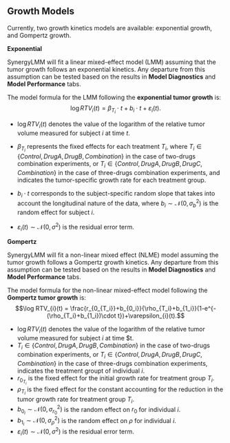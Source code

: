 ## Growth Models

Currently, two growth kinetics models are available: exponential growth, and Gompertz growth.

**Exponential**

SynergyLMM will fit a linear mixed-effect model (LMM) assuming that the tumor growth follows an exponential kinetics. Any departure from this assumption can be tested based on the results in **Model Diagnostics** and **Model Performance** tabs.

The model formula for the LMM following the **exponential tumor growth** is:
$$\log RTV_{i}(t) = \beta_{T_i} \cdot t + b_i \cdot t + \varepsilon_{i} (t).$$
 
- $\log RTV_{i}(t)$ denotes the value of the logarithm of the relative tumor volume measured for subject $i$ at time $t$. 
- $\beta_{T_i}$ represents the fixed effects for each  treatment $T_i$, where $T_i \in \{Control, DrugA, DrugB, Combination\}$ in the case of two-drugs combination experiments, or $T_i \in \{Control, DrugA, DrugB, DrugC, Combination\}$ in the case of three-drugs combination experiments, and indicates the tumor-specific growth rate for each treatment group. 

- $b_i \cdot t$ corresponds to the subject-specific random slope that takes into account the longitudinal nature of the data, where $b_i \sim \mathcal{N}(0,\sigma^2_b)$ is the random effect for subject $i$.

- $\varepsilon_{i}(t) \sim \mathcal{N}(0,\sigma^2)$ is the residual error term.

**Gompertz**

SynergyLMM will fit a non-linear mixed effect (NLME) model assuming the tumor growth follows a Gompertz growth kinetics. Any departure from this assumption can be tested based on the results in **Model Diagnostics** and **Model Performance** tabs.

The model formula for the non-linear mixed-effect model following the **Gompertz tumor growth** is:
$$\log RTV_{i}(t) = \frac{r_{0_{T_i}}+b_{0_i}}{\rho_{T_i}+b_{1_i}}(1-e^{-(\rho_{T_i}+b_{1_i})\cdot t})+\varepsilon_{i}(t).$$

- $\log RTV_{i}(t)$ denotes the value of the logarithm of the relative tumor volume measured for subject $i$ at time $t.
- $T_i \in \{Control, DrugA, DrugB, Combination\}$ in the case of two-drugs combination experiments, or $T_i \in \{Control, DrugA, DrugB, DrugC, Combination\}$ in the case of three-drugs combination experiments, indicates the treatment groupt of individual $i$.
- $r_{0_{T_i}}$ is the fixed effect for the initial growth rate for treatment group $T_i$.
- $\rho_{T_i}$ is the fixed effect for the constant accounting for the reduction in the tumor growth rate for treatment group $T_i$.
- $b_{0_i} \sim \mathcal{N}(0,\sigma^2_{{r_0}})$ is the random effect on $r_0$ for individual $i$.
- $b_{1_i} \sim \mathcal{N}(0,\sigma^2_{{\rho}})$ is the random effect on $\rho$ for individual $i$.
- $\varepsilon_{i}(t) \sim \mathcal{N}(0,\sigma^2)$ is the residual error term.